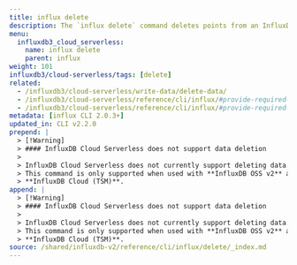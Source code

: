```yaml
---
title: influx delete
description: The `influx delete` command deletes points from an InfluxDB bucket.
menu:
  influxdb3_cloud_serverless:
    name: influx delete
    parent: influx
weight: 101
influxdb3/cloud-serverless/tags: [delete]
related:
  - /influxdb3/cloud-serverless/write-data/delete-data/
  - /influxdb3/cloud-serverless/reference/cli/influx/#provide-required-authentication-credentials, influx CLI—Provide required authentication credentials
  - /influxdb3/cloud-serverless/reference/cli/influx/#provide-required-authentication-credentials, influx CLI—Provide required authentication credentials
metadata: [influx CLI 2.0.3+]
updated_in: CLI v2.2.0
prepend: |
  > [!Warning]
  > #### InfluxDB Cloud Serverless does not support data deletion
  > 
  > InfluxDB Cloud Serverless does not currently support deleting data.
  > This command is only supported when used with **InfluxDB OSS v2** and
  > **InfluxDB Cloud (TSM)**.
append: |
  > [!Warning]
  > #### InfluxDB Cloud Serverless does not support data deletion
  > 
  > InfluxDB Cloud Serverless does not currently support deleting data.
  > This command is only supported when used with **InfluxDB OSS v2** and
  > **InfluxDB Cloud (TSM)**.
source: /shared/influxdb-v2/reference/cli/influx/delete/_index.md
---
```


<!-- The content of this file is located at
// SOURCE content/shared/influxdb-v2/reference/cli/influx/delete/_index.md -->
